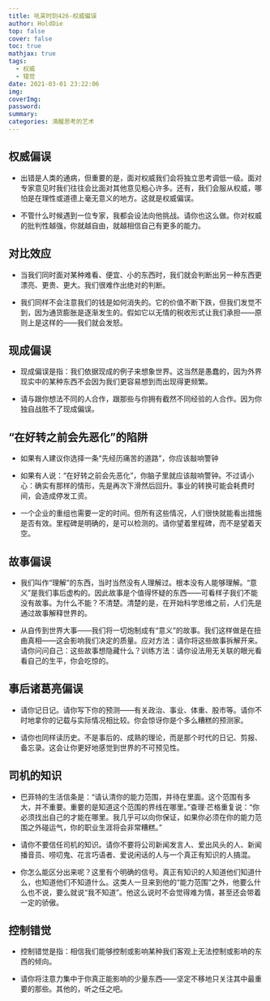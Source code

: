 ```yaml
---
title: 吼呆时刻426-权威偏误
author: HoldDie
top: false
cover: false
toc: true
mathjax: true
tags:
  - 权威
  - 错觉
date: 2021-03-01 23:22:06
img:
coverImg:
password:
summary:
categories: 清醒思考的艺术
---
```




## 权威偏误

- 出错是⼈类的通病，但重要的是，⾯对权威我们会将独⽴思考调低⼀级。⾯对专家意见时我们往往会⽐⾯对其他意见粗⼼许多。还有，我们会服从权威，哪怕是在理性或道德上毫⽆意义的地⽅。这就是权威偏误。

- 不管什么时候遇到⼀位专家，我都会设法向他挑战。请你也这么做。你对权威的批判性越强，你就越⾃由，就越相信⾃⼰有更多的能⼒。

## 对⽐效应

- 当我们同时⾯对某种难看、便宜、⼩的东西时，我们就会判断出另⼀种东西更漂亮、更贵、更⼤。我们很难作出绝对的判断。

- 我们同样不会注意我们的钱是如何消失的。它的价值不断下跌，但我们发觉不到，因为通货膨胀是逐渐发⽣的。假如它以⽆情的税收形式让我们承担——原则上是这样的——我们就会发怒。

## 现成偏误

- 现成偏误是指：我们依据现成的例⼦来想象世界。这当然是愚蠢的，因为外界现实中的某种东西不会因为我们更容易想到⽽出现得更频繁。

- 请与跟你想法不同的⼈合作，跟那些与你拥有截然不同经验的⼈合作。因为你独⾃战胜不了现成偏误。

## “在好转之前会先恶化”的陷阱

- 如果有⼈建议你选择⼀条“先经历痛苦的道路”，你应该敲响警钟

- 如果有⼈说：“在好转之前会先恶化”，你脑⼦⾥就应该敲响警钟。不过请⼩⼼：确实有那样的情形，先是再次下滑然后回升。事业的转换可能会耗费时间，会造成停发⼯资。

- ⼀个企业的重组也需要⼀定的时间。但所有这些情况，⼈们很快就能看出措施是否有效。⾥程碑是明确的，是可以检测的。请你望着⾥程碑，⽽不是望着天空。

## 故事偏误

- 我们叫作“理解”的东西，当时当然没有⼈理解过。根本没有⼈能够理解。“意义”是我们事后虚构的。因此故事是个值得怀疑的东西——可看样⼦我们不能没有故事。为什么不能？不清楚。清楚的是，在开始科学思维之前，⼈们先是通过故事解释世界的。

- 从⾃传到世界⼤事——我们将⼀切炮制成有“意义”的故事。我们这样做是在扭曲真相——这会影响我们决定的质量。应对⽅法：请你将这些故事拆解开来。请你问问⾃⼰：这些故事想隐藏什么？训练⽅法：请你设法⽤⽆关联的眼光看看⾃⼰的⽣平，你会吃惊的。

## 事后诸葛亮偏误

- 请你记⽇记。请你写下你的预测——有关政治、事业、体重、股市等。请你不时地拿你的记载与实际情况相⽐较。你会惊讶你是个多么糟糕的预测家。

- 请你也同样读历史。不是事后的、成熟的理论，⽽是那个时代的⽇记、剪报、备忘录。这会让你更好地感觉到世界的不可预见性。

## 司机的知识

- 巴菲特的⽣活信条是：“请认清你的能⼒范围，并待在⾥⾯。这个范围有多⼤，并不重要。重要的是知道这个范围的界线在哪⾥。”查理·芒格重复说：“你必须找出⾃⼰的才能在哪⾥。我⼏乎可以向你保证，如果你必须在你的能⼒范围之外碰运⽓，你的职业⽣涯将会⾮常糟糕。”

- 请你不要信任司机的知识。请你不要将公司新闻发⾔⼈、爱出风头的⼈、新闻播⾳员、唠叨⿁、花⾔巧语者、爱说闲话的⼈与⼀个真正有知识的⼈搞混。

- 你怎么能区分出来呢？这⾥有个明确的信号。真正有知识的⼈知道他们知道什么，也知道他们不知道什么。这类⼈⼀旦来到他的“能⼒范围”之外，他要么什么也不说，要么就说“我不知道”。他这么说时不会觉得难为情，甚⾄还会带着⼀定的骄傲。

## 控制错觉

- 控制错觉是指：相信我们能够控制或影响某种我们客观上⽆法控制或影响的东西的倾向。

- 请你将注意⼒集中于你真正能影响的少量东西——坚定不移地只关注其中最重要的那些。其他的，听之任之吧。